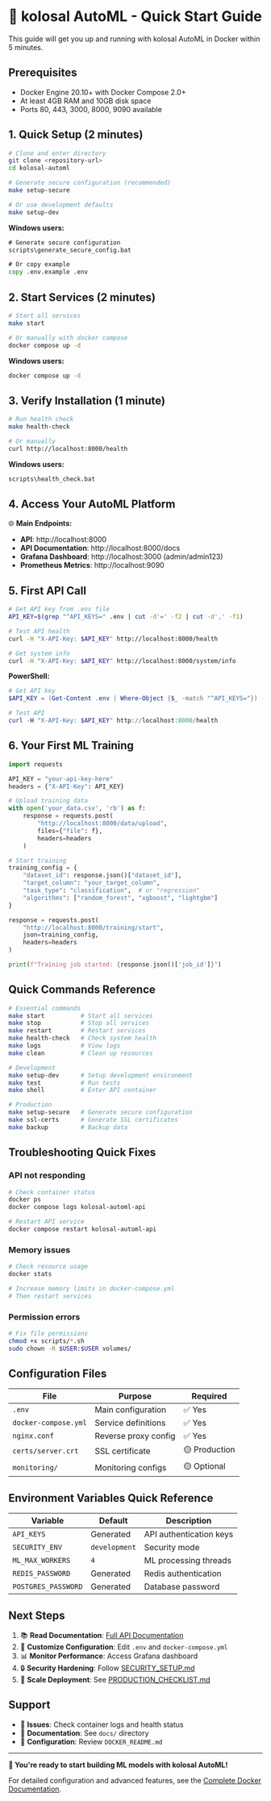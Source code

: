 # 🚀 kolosal AutoML - Quick Start Guide

This guide will get you up and running with kolosal AutoML in Docker within 5 minutes.

## Prerequisites

- Docker Engine 20.10+ with Docker Compose 2.0+
- At least 4GB RAM and 10GB disk space
- Ports 80, 443, 3000, 8000, 9090 available

## 1. Quick Setup (2 minutes)

```bash
# Clone and enter directory
git clone <repository-url>
cd kolosal-automl

# Generate secure configuration (recommended)
make setup-secure

# Or use development defaults
make setup-dev
```

**Windows users:**
```cmd
# Generate secure configuration
scripts\generate_secure_config.bat

# Or copy example
copy .env.example .env
```

## 2. Start Services (2 minutes)

```bash
# Start all services
make start

# Or manually with docker compose
docker compose up -d
```

**Windows users:**
```cmd
docker compose up -d
```

## 3. Verify Installation (1 minute)

```bash
# Run health check
make health-check

# Or manually
curl http://localhost:8000/health
```

**Windows users:**
```cmd
scripts\health_check.bat
```

## 4. Access Your AutoML Platform

🌐 **Main Endpoints:**
- **API**: http://localhost:8000
- **API Documentation**: http://localhost:8000/docs
- **Grafana Dashboard**: http://localhost:3000 (admin/admin123)
- **Prometheus Metrics**: http://localhost:9090

## 5. First API Call

```bash
# Get API key from .env file
API_KEY=$(grep "^API_KEYS=" .env | cut -d'=' -f2 | cut -d',' -f1)

# Test API health
curl -H "X-API-Key: $API_KEY" http://localhost:8000/health

# Get system info
curl -H "X-API-Key: $API_KEY" http://localhost:8000/system/info
```

**PowerShell:**
```powershell
# Get API key
$API_KEY = (Get-Content .env | Where-Object {$_ -match "^API_KEYS="}) -split "=" | Select-Object -Last 1 | Split-String "," | Select-Object -First 1

# Test API
curl -H "X-API-Key: $API_KEY" http://localhost:8000/health
```

## 6. Your First ML Training

```python
import requests

API_KEY = "your-api-key-here"
headers = {"X-API-Key": API_KEY}

# Upload training data
with open('your_data.csv', 'rb') as f:
    response = requests.post(
        "http://localhost:8000/data/upload",
        files={"file": f},
        headers=headers
    )

# Start training
training_config = {
    "dataset_id": response.json()["dataset_id"],
    "target_column": "your_target_column",
    "task_type": "classification",  # or "regression"
    "algorithms": ["random_forest", "xgboost", "lightgbm"]
}

response = requests.post(
    "http://localhost:8000/training/start",
    json=training_config,
    headers=headers
)

print(f"Training job started: {response.json()['job_id']}")
```

## Quick Commands Reference

```bash
# Essential commands
make start          # Start all services
make stop           # Stop all services
make restart        # Restart services
make health-check   # Check system health
make logs           # View logs
make clean          # Clean up resources

# Development
make setup-dev      # Setup development environment
make test           # Run tests
make shell          # Enter API container

# Production
make setup-secure   # Generate secure configuration
make ssl-certs      # Generate SSL certificates
make backup         # Backup data
```

## Troubleshooting Quick Fixes

### API not responding
```bash
# Check container status
docker ps
docker compose logs kolosal-automl-api

# Restart API service
docker compose restart kolosal-automl-api
```

### Memory issues
```bash
# Check resource usage
docker stats

# Increase memory limits in docker-compose.yml
# Then restart services
```

### Permission errors
```bash
# Fix file permissions
chmod +x scripts/*.sh
sudo chown -R $USER:$USER volumes/
```

## Configuration Files

| File | Purpose | Required |
|------|---------|----------|
| `.env` | Main configuration | ✅ Yes |
| `docker-compose.yml` | Service definitions | ✅ Yes |
| `nginx.conf` | Reverse proxy config | ✅ Yes |
| `certs/server.crt` | SSL certificate | 🟡 Production |
| `monitoring/` | Monitoring configs | 🟡 Optional |

## Environment Variables Quick Reference

| Variable | Default | Description |
|----------|---------|-------------|
| `API_KEYS` | Generated | API authentication keys |
| `SECURITY_ENV` | `development` | Security mode |
| `ML_MAX_WORKERS` | `4` | ML processing threads |
| `REDIS_PASSWORD` | Generated | Redis authentication |
| `POSTGRES_PASSWORD` | Generated | Database password |

## Next Steps

1. 📚 **Read Documentation**: [Full API Documentation](http://localhost:8000/docs)
2. 🔧 **Customize Configuration**: Edit `.env` and `docker-compose.yml`
3. 📊 **Monitor Performance**: Access Grafana dashboard
4. 🔒 **Security Hardening**: Follow [SECURITY_SETUP.md](SECURITY_SETUP.md)
5. 🚀 **Scale Deployment**: See [PRODUCTION_CHECKLIST.md](PRODUCTION_CHECKLIST.md)

## Support

- 🐛 **Issues**: Check container logs and health status
- 📖 **Documentation**: See `docs/` directory
- 🔧 **Configuration**: Review `DOCKER_README.md`

---

**🎉 You're ready to start building ML models with kolosal AutoML!**

For detailed configuration and advanced features, see the [Complete Docker Documentation](DOCKER_README.md).
